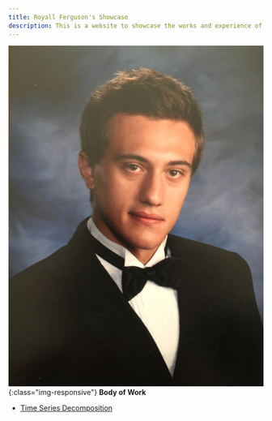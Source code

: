 ```yaml
---
title: Royall Ferguson's Showcase
description: This is a website to showcase the works and experience of Royall Ferguson.
---
```

![My Photo](Seniorphoto.jpg){:class="img-responsive"}
**Body of Work**
- [Time Series Decomposition](/timeseries/index.md)



